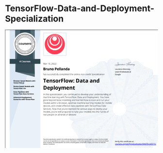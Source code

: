 # TensorFlow-Data-and-Deployment-Specialization

![Certificado Bruno Pellanda](./Coursera_SKG7DU42D752.png)
